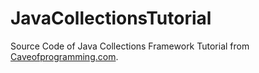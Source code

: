 # JavaCollectionsTutorial
Source Code of Java Collections Framework Tutorial from [Caveofprogramming.com](https://www.caveofprogramming.com/java-collections-framework/arraylist-java-collections-framework-tutorial-part-1.html).
